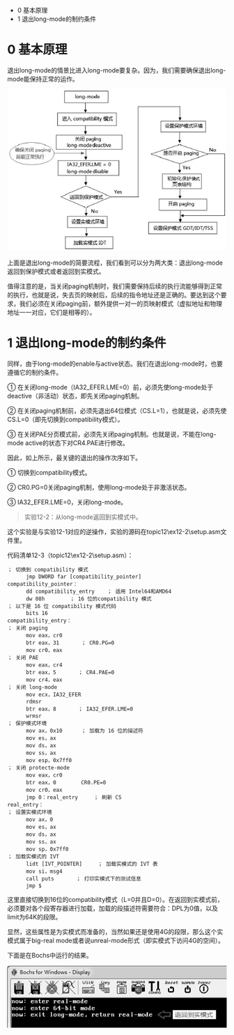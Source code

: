 - 0 基本原理
- 1 退出long\-mode的制约条件

# 0 基本原理

退出long-mode的情景比进入long\-mode要复杂。因为，我们需要确保退出long\-mode能保持正常的运作。

![config](./images/10.png)

上面是退出long\-mode的简要流程，我们看到可以分为两大类：退出long\-mode返回到保护模式或者返回到实模式。

值得注意的是，当关闭paging机制时，我们需要保持后续的执行流能够得到正常的执行，也就是说，失去页的映射后，后续的指令地址还是正确的。要达到这个要求，我们必须在关闭paging前，额外提供一对一的页映射模式（虚拟地址和物理地址一一对应，它们是相等的）。

# 1 退出long-mode的制约条件

同样，由于long\-mode的enable与active状态。我们在退出long\-mode时，也要遵循它的制约条件。

① 在关闭long\-mode（IA32\_EFER.LME=0）前，必须先使long\-mode处于deactive（非活动）状态，即先关闭paging机制。

② 在关闭paging机制前，必须先退出64位模式（CS.L=1），也就是说，必须先使CS.L=0（即先切换到compatibility模式）。

③ 在关闭PAE分页模式前，必须先关闭paging机制。也就是说，不能在long-mode active的状态下对CR4.PAE进行修改。

因此，如上所示，最关键的退出的操作次序如下。

① 切换到compatibility模式。

② CR0.PG=0关闭paging机制，使用long\-mode处于非激活状态。

③ IA32\_EFER.LME=0，关闭long\-mode。

>实验12-2：从long\-mode返回到实模式中。

这个实验是与实验12\-1对应的逆操作，实验的源码在topic12\ex12\-2\setup.asm文件里。

代码清单12\-3（topic12\ex12-2\setup.asm）：

```assembly
； 切换到 compatibility 模式
      jmp DWORD far [compatibility_pointer]
compatibility_pointer：
      dd compatibility_entry    ； 适用 Intel64和AMD64
      dw 08h        ； 16 位的compatibility 模式
； 以下是 16 位 compatibility 模式代码
      bits 16
compatibility_entry：
； 关闭 paging
      mov eax，cr0
      btr eax，31       ； CR0.PG=0
      mov cr0，eax
； 关闭 PAE
      mov eax，cr4
      btr eax，5       ； CR4.PAE=0
      mov cr4，eax
； 关闭 long-mode
      mov ecx，IA32_EFER
      rdmsr
      btr eax，8       ； IA32_EFER.LME=0
      wrmsr
； 保护模式环境
      mov ax，0x10      ； 加载为 16 位的描述符
      mov es，ax
      mov ds，ax
      mov ss，ax
      mov esp，0x7ff0
； 关闭 protecte-mode
      mov eax，cr0
      btr eax，0        CR0.PE=0
      mov cr0，eax
      jmp 0：real_entry     ； 刷新 CS
real_entry：
； 设置实模式环境
      mov ax，0
      mov es，ax
      mov ds，ax
      mov ss，ax
      mov sp，0x7ff0
； 加载实模式的 IVT
      lidt [IVT_POINTER]     ； 加载实模式的 IVT 表
      mov si，msg4
      call puts       ； 打印实模式下的测试信息
      jmp $
```

这里直接切换到16位的compatibility模式（L=0并且D=0）。在返回到实模式前，必须要对各个段寄存器进行加载，加载的段描述符需要符合：DPL为0值，以及limit为64K的段限。

显然，这些属性是为实模式而准备的，当然如果还是使用4G的段限，那么这个实模式属于big\-real mode或者说unreal-mode形式（即实模式下访问4G的空间）。

下面是在Bochs中运行的结果。

![config](./images/11.png)